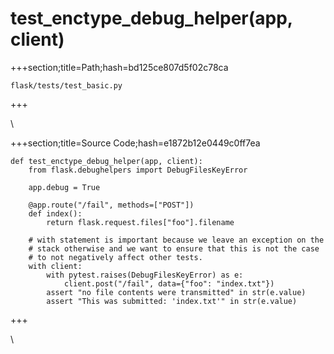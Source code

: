 



# test_enctype_debug_helper(app, client)
  
+++section;title=Path;hash=bd125ce807d5f02c78ca

`flask/tests/test_basic.py`
  
+++

\
  
+++section;title=Source Code;hash=e1872b12e0449c0ff7ea
```
def test_enctype_debug_helper(app, client):
    from flask.debughelpers import DebugFilesKeyError

    app.debug = True

    @app.route("/fail", methods=["POST"])
    def index():
        return flask.request.files["foo"].filename

    # with statement is important because we leave an exception on the
    # stack otherwise and we want to ensure that this is not the case
    # to not negatively affect other tests.
    with client:
        with pytest.raises(DebugFilesKeyError) as e:
            client.post("/fail", data={"foo": "index.txt"})
        assert "no file contents were transmitted" in str(e.value)
        assert "This was submitted: 'index.txt'" in str(e.value)
```  
+++

\
